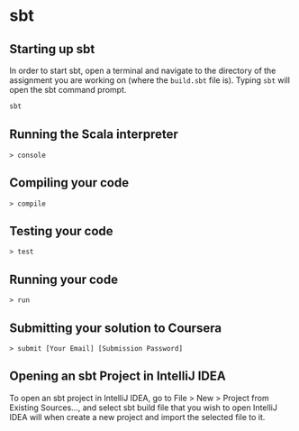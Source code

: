 # sbt

## Starting up sbt

In order to start sbt, open a terminal and navigate to the directory of the assignment you are working on (where the
`build.sbt` file is).
Typing `sbt` will open the sbt command prompt.
```bash
sbt
```

## Running the Scala interpreter

```
> console
```

## Compiling your code

```
> compile
```

## Testing your code

```
> test
```

## Running your code

```
> run
```

## Submitting your solution to Coursera

```
> submit [Your Email] [Submission Password]
```

## Opening an sbt Project in IntelliJ IDEA

To open an sbt project in IntelliJ IDEA, go to File > New > Project from Existing Sources..., and select sbt build file
that you wish to open
IntelliJ IDEA will when create a new project and import the selected file to it.
